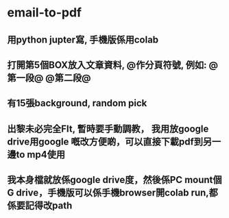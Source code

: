 # email-to-pdf

<h2>用python jupter寫,  手機版係用colab
<h2>打開第5個BOX放入文章資料, @作分頁符號,  例如: @第一段@ @第二段@ 
<h2>有15張background, random pick
<h2>出黎未必完全FIt,  暫時要手動調教， 我用放google drive用google 嘅改方便啲，可以直接下載pdf到另一邊to mp4使用
<h2>我本身檔就放係google drive度，然後係PC mount個G drive，手機版可以係手機browser開colab run,都係要記得改path
